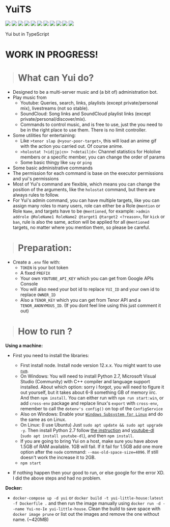 # **YuiTS**

![](https://img.shields.io/badge/YuiTS-orange) ![](https://img.shields.io/badge/TypeScript-v3.9-blue) ![](https://img.shields.io/badge/discord.js-v12.2-blue) ![](https://img.shields.io/badge/ytdl--core-v2.1.7-red) ![](https://img.shields.io/badge/youtube--dl-v@latest-red) ![](https://img.shields.io/badge/googleapis-v52.1.0-red) ![](https://img.shields.io/badge/ffmpeg--static-v4.2.5-c9f) ![](https://img.shields.io/badge/dotenv-v8.2-blueviolet) ![](https://img.shields.io/badge/node-%3E=12.0.0-brightgreen) ![](https://img.shields.io/badge/code%20style-prettier-ff69b4) ![](https://img.shields.io/badge/what%20is%20this%3F-idk%20JUST%20DO%20IT-success)

Yui but in TypeScript

# **WORK IN PROGRESS!**

> # **What can Yui do?**

- Designed to be a multi-server music and (a bit of) administration bot.
- Play music from
  - Youtube: Queries, search, links, playlists (except private/personal mix), livestreams (not so stable).
  - SoundCloud: Song links and SoundCloud playlist links (except private/personal/discover/mix).
  - Commands to control music, and is free to use, just the you need to be in the right place to use them. There is no limit controller.
- Some utilities for entertaining:
  - Like `>tenor slap @<your-poor-target>`, this will load an anime gif with the action you carried out. Of course anime.
  - `>holostat ?<id|jp|cn> ?<detail|d>`: Channel statistics for Hololive members or a specific member, you can change the order of params
  - Some basic thingy like `say` or `ping`
- Some basic administrative commands
- The permission for each command is base on the executor permissions and yui's permissions
- Most of Yui's command are flexible, which means you can change the position of the arguments, like the `holostat` command, but there are always rules to follow.
- For Yui's admin command, you can have multiple targets, like you can assign many roles to many users, role can either be a Role `@mention` or Role `Name`, and targets have to be `@mentioned`, for example: `>admin addrole @RoleName1 RoleName2 @target1 @target2 <?reason>`, for `kick` or `ban`, rule is also the same, action will be applied for all `@mentioned` targets, no matter where you mention them, so please be careful.

> # **Preparation:**

- Create a `.env` file with:
  - `TOKEN` is your bot token
  - A fixed `PREFIX`
  - Your own `YOUTUBE_API_KEY` which you can get from Google APIs Console
  - You will also need your bot id to replace `YUI_ID` and your own id to replace `OWNER_ID`
  - Also a `TENOR_KEY` which you can get from Tenor API and a `TENOR_ANONYMOUS_ID`. (If you dont feel line using this just comment it out)

> # **How to run ?**

**Using a machine:**

- First you need to install the libraries:

  - First install node. Install node version 12.x.x. You might want to use [`nvm`](https://github.com/nvm-sh/nvm).
  - On Windows: You will need to install Python 2.7, Microsoft Visual Studio (Community) with C++ compiler and language support installed. About which option: sorry i forgot, you will need to figure it out yourself, but it takes about 6-8 something GB of memory iirc. And then `npm install`. You can either run with `npm run start:win`, or add `cross-env` package and replace linux's `export` with `cross-env`, remember to call the `dotenv's config()` on top of the `ConfigService`
  - Also on Windows: Enable your [`Windows Subsystem for Linux`](https://docs.microsoft.com/en-us/windows/wsl/about) and do the same as on Linux.
  - On Linux: (I use Ubuntu) Just `sudo apt update && sudo apt upgrade -y`. Then install Python 2.7 follow [the instruction](https://tecadmin.net/install-python-2-7-on-ubuntu-and-linuxmint/) and [youtube-dl](https://github.com/ytdl-org/youtube-dl) (`sudo apt install youtube-dl`), and then `npm install`.
  - If you are going to bring Yui on a host, make sure you have above 1.5GB of RAM available. 1GB will fail. If it fail for 1.5GB add one more option after the `node` command: `--max-old-space-size=4096`. If still doesn't work the increase it to 2GB.
  - `npm start`

- If nothing happen then your good to run, or else google for the error XD. I did the above steps and had no problem.

**Docker:**

- `docker-compose up -d yui` or `docker build -t yui-little-house:latest -f Dockerfile .` and then run the image manually using `docker run -d --name Yui-no-Ie yui-little-house`. Clean the build to save space with `docker image prune` or list out the images and remove the one without name. (~420MB)
